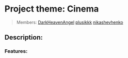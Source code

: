 # Project theme: Cinema

> Members: [DarkHeavenAngel]([https://pages.github.com/](https://github.com/DarkHeavenAngel)) [plusikkk]([[https://pages.github.com/](https://github.com/DarkHeavenAngel)](https://github.com/plusikkk)) [nikashevhenko](...)

## Description:

### Features:
